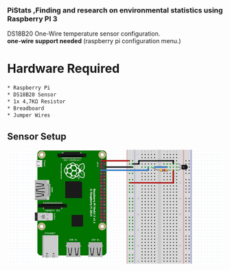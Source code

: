 ### PiStats ,Finding and research on environmental statistics using Raspberry PI 3
DS18B20 One-Wire temperature sensor configuration.  
**one-wire support needed** (raspberry pi configuration menu.)
#
# Hardware Required
    * Raspberry Pi
    * DS18B20 Sensor
    * 1x 4,7KΩ Resistor
    * Breadboard
    * Jumper Wires

## Sensor Setup
![alt tag](https://github.com/digkarag/PiStats/blob/master/DS18B20%20Sensor/Sensor%20setup.png)
